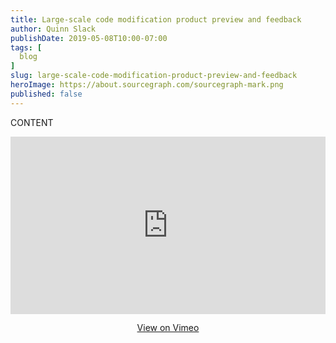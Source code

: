 ```yaml
---
title: Large-scale code modification product preview and feedback
author: Quinn Slack
publishDate: 2019-05-08T10:00-07:00
tags: [
  blog
]
slug: large-scale-code-modification-product-preview-and-feedback
heroImage: https://about.sourcegraph.com/sourcegraph-mark.png
published: false
---
```


CONTENT


<p class="container">
  <div style="padding:56.25% 0 0 0;position:relative;">
    <iframe src="https://player.vimeo.com/video/334965138?color=0CB6F4&amp;title=0&amp;byline=" style="position:absolute;top:0;left:0;width:100%;height:100%;" frameborder="0" webkitallowfullscreen="" mozallowfullscreen="" allowfullscreen=""></iframe>
  </div>
  <p style="text-align: center"><a href="https://vimeo.com/334965138" target="_blank">View on Vimeo</a></p>
</p>